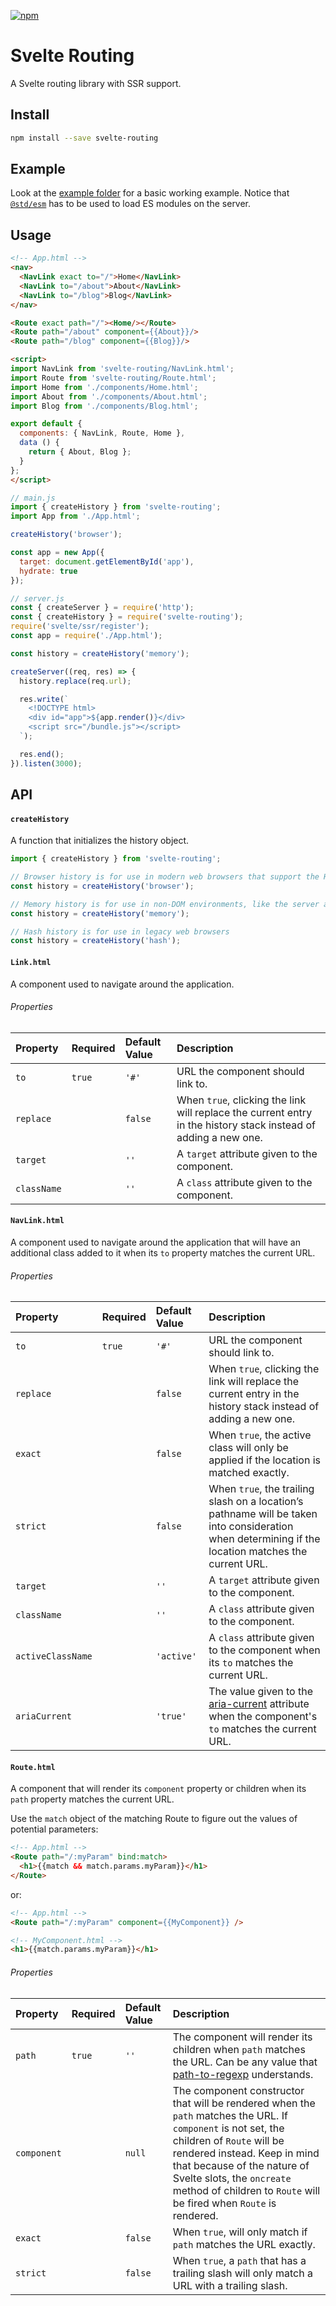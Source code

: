 [![npm][npm]][npm-url]

# Svelte Routing

A Svelte routing library with SSR support.

## Install

```bash
npm install --save svelte-routing
```

## Example

Look at the [example folder][example-folder-url] for a basic working example. Notice that [`@std/esm`][std-esm-url] has to be used to load ES modules on the server.

## Usage

```html
<!-- App.html -->
<nav>
  <NavLink exact to="/">Home</NavLink>
  <NavLink to="/about">About</NavLink>
  <NavLink to="/blog">Blog</NavLink>
</nav>

<Route exact path="/"><Home/></Route>
<Route path="/about" component={{About}}/>
<Route path="/blog" component={{Blog}}/>

<script>
import NavLink from 'svelte-routing/NavLink.html';
import Route from 'svelte-routing/Route.html';
import Home from './components/Home.html';
import About from './components/About.html';
import Blog from './components/Blog.html';

export default {
  components: { NavLink, Route, Home },
  data () {
    return { About, Blog };
  }
};
</script>
```

```javascript
// main.js
import { createHistory } from 'svelte-routing';
import App from './App.html';

createHistory('browser');

const app = new App({
  target: document.getElementById('app'),
  hydrate: true
});
```

```javascript
// server.js
const { createServer } = require('http');
const { createHistory } = require('svelte-routing');
require('svelte/ssr/register');
const app = require('./App.html');

const history = createHistory('memory');

createServer((req, res) => {
  history.replace(req.url);

  res.write(`
    <!DOCTYPE html>
    <div id="app">${app.render()}</div>
    <script src="/bundle.js"></script>
  `);

  res.end();
}).listen(3000);
```

## API

#### `createHistory`

A function that initializes the history object.

```javascript
import { createHistory } from 'svelte-routing';

// Browser history is for use in modern web browsers that support the HTML5 history API
const history = createHistory('browser');

// Memory history is for use in non-DOM environments, like the server and tests
const history = createHistory('memory');

// Hash history is for use in legacy web browsers
const history = createHistory('hash');
```

#### `Link.html`

A component used to navigate around the application.

###### Properties

| Property    | Required | Default Value | Description                                                                                                     |
| :---------- | :------- | :------------ | :-------------------------------------------------------------------------------------------------------------- |
| `to`        | `true`   | `'#'`         | URL the component should link to.                                                                               |
| `replace`   |          | `false`       | When `true`, clicking the link will replace the current entry in the history stack instead of adding a new one. |
| `target`    |          | `''`          | A `target` attribute given to the component.                                                                    |
| `className` |          | `''`          | A `class` attribute given to the component.                                                                     |

#### `NavLink.html`

A component used to navigate around the application that will have an additional
class added to it when its `to` property matches the current URL.

###### Properties

| Property          | Required | Default Value | Description                                                                                                                                         |
| :---------------- | :------- | :------------ | :-------------------------------------------------------------------------------------------------------------------------------------------------- |
| `to`              | `true`   | `'#'`         | URL the component should link to.                                                                                                                   |
| `replace`         |          | `false`       | When `true`, clicking the link will replace the current entry in the history stack instead of adding a new one.                                     |
| `exact`           |          | `false`       | When `true`, the active class will only be applied if the location is matched exactly.                                                              |
| `strict`          |          | `false`       | When `true`, the trailing slash on a location’s pathname will be taken into consideration when determining if the location matches the current URL. |
| `target`          |          | `''`          | A `target` attribute given to the component.                                                                                                        |
| `className`       |          | `''`          | A `class` attribute given to the component.                                                                                                         |
| `activeClassName` |          | `'active'`    | A `class` attribute given to the component when its `to` matches the current URL.                                                                   |
| `ariaCurrent`     |          | `'true'`      | The value given to the [aria-current][aria-current-url] attribute when the component's `to` matches the current URL.                                |

#### `Route.html`

A component that will render its `component` property or children when its `path` property matches the
current URL.

Use the `match` object of the matching Route to figure out the values of potential parameters:

```html
<!-- App.html -->
<Route path="/:myParam" bind:match>
  <h1>{{match && match.params.myParam}}</h1>
</Route>
```

or:

```html
<!-- App.html -->
<Route path="/:myParam" component={{MyComponent}} />

<!-- MyComponent.html -->
<h1>{{match.params.myParam}}</h1>
```

###### Properties

| Property    | Required | Default Value | Description                                                                                                                                                                                                                                                                                                 |
| :---------- | :------- | :------------ | :---------------------------------------------------------------------------------------------------------------------------------------------------------------------------------------------------------------------------------------------------------------------------------------------------------- |
| `path`      | `true`   | `''`          | The component will render its children when `path` matches the URL. Can be any value that [path-to-regexp][regexp-url] understands.                                                                                                                                                                         |
| `component` |          | `null`        | The component constructor that will be rendered when the `path` matches the URL. If `component` is not set, the children of `Route` will be rendered instead. Keep in mind that because of the nature of Svelte slots, the `oncreate` method of children to `Route` will be fired when `Route` is rendered. |
| `exact`     |          | `false`       | When `true`, will only match if `path` matches the URL exactly.                                                                                                                                                                                                                                             |
| `strict`    |          | `false`       | When `true`, a `path` that has a trailing slash will only match a URL with a trailing slash.                                                                                                                                                                                                                |

[npm]: https://img.shields.io/npm/v/svelte-routing.svg
[npm-url]: https://npmjs.com/package/svelte-routing
[example-folder-url]: https://github.com/EmilTholin/svelte-routing/tree/master/example
[std-esm-url]: https://github.com/standard-things/esm
[aria-current-url]: https://tink.uk/using-the-aria-current-attribute
[regexp-url]: https://www.npmjs.com/package/path-to-regexp
